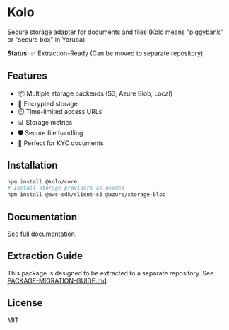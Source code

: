 # Kolo

Secure storage adapter for documents and files (Kolo means "piggybank" or "secure box" in Yoruba).

**Status:** ✅ Extraction-Ready (Can be moved to separate repository)

## Features

- 📦 Multiple storage backends (S3, Azure Blob, Local)
- 🔐 Encrypted storage
- ⏱️ Time-limited access URLs
- 📊 Storage metrics
- 🛡️ Secure file handling
- 📄 Perfect for KYC documents

## Installation

```bash
npm install @kolo/core
# Install storage providers as needed
npm install @aws-sdk/client-s3 @azure/storage-blob
```

## Documentation

See [full documentation](../../docs/packages/kolo/README.md).

## Extraction Guide

This package is designed to be extracted to a separate repository. See [PACKAGE-MIGRATION-GUIDE.md](../../docs/migration/PACKAGE-MIGRATION-GUIDE.md).

## License

MIT
